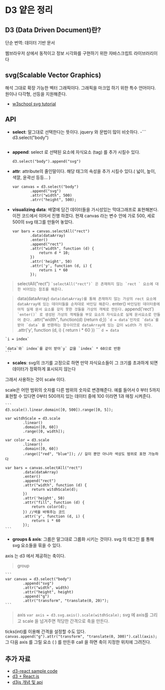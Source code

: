 #  D3 얕은 정리

## D3 (Data Driven Document)란?
단순 번역: 데이터 기반 문서 

웹브라우저 상에서 동적이고 정보 시각화를 구현하기 위한 자바스크립트 라이브러리이다

## svg(Scalable Vector Graphics)
해석 그대로 확장 가능한 벡터 그래픽이다. 그래픽을 마크업 하기 위한 특수 언어이다.
원이나 다각형, 선등을 지원해준다.

- [w3school svg tutorial](https://www.w3schools.com/graphics/svg_intro.asp)

## API

- **select**: 말그대로 선택한다는 뜻이다. jquery 와 문법이 많이 비숫하다.
    -```
    d3.select("body")
    ```

- **append**: select 로 선택된 요소에 자식요소 (tag) 를 추가 시킬수 있다.
    ```
    d3.select("body").append("svg")
    ```

- **attr**: attribute의 줄인말이다. 해당 태그의 속성을 추가 시킬수 있다.( 넓이, 높이, 색깔, 윤곽선 등등... )
    ```
    var canvas = d3.select("body")
            .append("svg")
            .attr("width", 500)
            .atrr("height", 500);
    ```

- **visualizing data**: 
배열에 담긴 데이터들을 가시성있는 막대그래프로 표현해본다.
이전 코드에서 이어서 진행 하겠다.
현재 canvas 라는 변수 안에 가로 500, 세로 500의 svg 태그를 만들어 놓았다.
    ```
    var bars = canvas.selectAll("rect")
            .data(dataArray)
            .enter()
            .append("rect")
            .attr("width", function (d) {
                return d * 10;
            })
            .attr('height', 50)
            .attr('y', function (d, i) {
                return i * 60
            });
    ```

> selectAll("rect")
    ```
    `selectAll("rect")` 은 존재하지 않는 `rect ` 요소에 대한 비어있는 참조를 해준다.
    ```
 
> data(dataArray)
    ```
    data(dataArray)를 통해 존재하지 않는 가상의 rect 요소에 dataArray에 있는 데이터들을 순차대로 바인딩 해준다.
    ```
> enter()
    ```
    바인딩된 데이터중에 아직 실제 문서 요소를 갖지 못한 것들을 가상의 객체로 만든다.
    ```
> append('rect')
    ```
    `enter()` 로 생성된 가상의 객체들을 부모 요소의 자식요소로 실제 문서요소로 만들어 준다.
    ```
> .attr("width", function(d) {return d;})
    ```
    `d = data`인자로 `data`를 받아 `data` 를 반환하는 함수이므로 dataArray에 있는 값이 width 가 된다.
    ```
> .attr('y', function (d, i) { return i * 60 })
    ```
    `d = data`
    
    `i = index`
    
    `data`와` index`를 같이 받아`y` 값을 `index` * 60으로 반환
    ```

- **scales**: 
svg의 크기를 고정으로 하면 만약 자식요소들이 그 크기를 초과하게 되면 데이터가 정확하게 표시되지 않는다

그래서 사용하는 것이 scale 이다.

scale은 어떤 범위의 숫자를 다른 범위의 숫자로 변경해준다. 예를 들어서 0 부터 5까지 표현할 수 있다면 0부터 500까지 있는 데이터 중에 100 이라면 1과 매칭 시켜준다.

    ```
    d3.scale().linear.domain([0, 500]).range([0, 5]);
    
    var witdhScale = d3.scale
            .linear()
            .domain([0, 60])
            .range([0, width]);
          
    var color =	d3.scale
            .linear()
            .domain([0, 60])
            .range(["red", "blue"]); // 길이 뿐만 아니라 색상도 범위로 표현 가능하다
          
    var bars = canvas.selectAll("rect")
            .data(dataArray)
            .enter()
            .append("rect")
            .attr("width", function (d) {
                return witdhScale(d);
            })
            .attr('height', 50)
            .attr("fill", function (d) {
                return color(d);
            }) //색을 바꿔주는 코드
            .attr('y', function (d, i) {
                return i * 60
            });
    ```

- **groups & axis**: 
그룹은 말그대로 그룹화 시키는 것이다. svg 의 태그인 <g> 를 통해 svg 요소들을 묶을 수 있다.

axis 는 d3 에서 제공하는 축이다.

> group

    ```
    var canvas = d3.select("body")
            .append("svg")
            .attr("width", width)
            .attr("height", height)
            .append("g")
            .attr("transform", "translate(0, 20)");
    ```

> axis
    ```
    var axis = d3.svg.axis().scale(witdhScale);
    ```
svg 에 axis를 그리고 scale 을 넘겨주면 적당한 간격으로 축을 만든다.

ticks(int)를 이용해 간격을 설정할 수도 있다.
    ```
    canvas.append("g").attr("transform", "translate(0, 300)").call(axis);
    ```
그 다음 axis 를 그릴 요소 ( <g> ) 를 만든후 call 을 하면 축이 지정한 위치에 그려진다.

## 추가 자료
- [d3-react sample code](https://github.com/yangSangHoon/d3-study)
- [d3 + React.js](https://velog.io/@bangina/D3.js-React.js-Hooks-%ED%95%A8%EA%BB%98-%EC%82%AC%EC%9A%A9%ED%95%98%EA%B8%B0-1)
- [d3js 개념 및 api](https://pa-pico.tistory.com/2)


